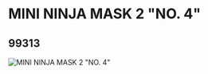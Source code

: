 # MINI NINJA MASK 2 "NO. 4"
## 99313
![MINI NINJA MASK 2 "NO. 4"](https://lc-www-live-s.legocdn.com/media/bricks/5/2/4650120.jpg)